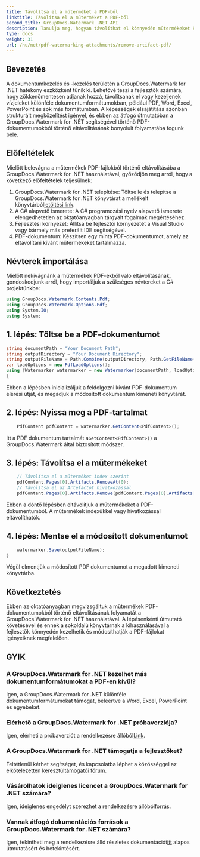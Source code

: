```yaml
---
title: Távolítsa el a műterméket a PDF-ből
linktitle: Távolítsa el a műterméket a PDF-ből
second_title: GroupDocs.Watermark .NET API
description: Tanulja meg, hogyan távolíthat el könnyedén műtermékeket PDF-dokumentumokból a GroupDocs.Watermark for .NET segítségével. Lépésről lépésre sajátítsa el a folyamatot átfogó oktatóanyagunk segítségével.
type: docs
weight: 31
url: /hu/net/pdf-watermarking-attachments/remove-artifact-pdf/
---
```

## Bevezetés
A dokumentumkezelés és -kezelés területén a GroupDocs.Watermark for .NET hatékony eszközként tűnik ki. Lehetővé teszi a fejlesztők számára, hogy zökkenőmentesen adjanak hozzá, távolítsanak el vagy kezeljenek vízjeleket különféle dokumentumformátumokban, például PDF, Word, Excel, PowerPoint és sok más formátumban. A képességek elsajátítása azonban strukturált megközelítést igényel, és ebben az átfogó útmutatóban a GroupDocs.Watermark for .NET segítségével történő PDF-dokumentumokból történő eltávolításának bonyolult folyamatába fogunk bele.
## Előfeltételek
Mielőtt belevágna a műtermékek PDF-fájlokból történő eltávolításába a GroupDocs.Watermark for .NET használatával, győződjön meg arról, hogy a következő előfeltételek teljesülnek:
1.  GroupDocs.Watermark for .NET telepítése: Töltse le és telepítse a GroupDocs.Watermark for .NET könyvtárat a mellékelt könyvtárból[letöltési link](https://releases.groupdocs.com/Watermark/net/).
2. A C# alapvető ismerete: A C# programozási nyelv alapvető ismerete elengedhetetlen az oktatóanyagban tárgyalt fogalmak megértéséhez.
3. Fejlesztési környezet: Állítsa be fejlesztői környezetét a Visual Studio vagy bármely más preferált IDE segítségével.
4. PDF-dokumentum: Készítsen egy minta PDF-dokumentumot, amely az eltávolítani kívánt műtermékeket tartalmazza.

## Névterek importálása
Mielőtt nekivágnánk a műtermékek PDF-ekből való eltávolításának, gondoskodjunk arról, hogy importáljuk a szükséges névtereket a C# projektünkbe:
```csharp
using GroupDocs.Watermark.Contents.Pdf;
using GroupDocs.Watermark.Options.Pdf;
using System.IO;
using System;
```
## 1. lépés: Töltse be a PDF-dokumentumot
```csharp
string documentPath = "Your Document Path";
string outputDirectory = "Your Document Directory";
string outputFileName = Path.Combine(outputDirectory, Path.GetFileName(documentPath));
var loadOptions = new PdfLoadOptions();
using (Watermarker watermarker = new Watermarker(documentPath, loadOptions))
{
```
Ebben a lépésben inicializáljuk a feldolgozni kívánt PDF-dokumentum elérési útját, és megadjuk a módosított dokumentum kimeneti könyvtárát.
## 2. lépés: Nyissa meg a PDF-tartalmat
```csharp
    PdfContent pdfContent = watermarker.GetContent<PdfContent>();
```
 Itt a PDF dokumentum tartalmát a`GetContent<PdfContent>()` a GroupDocs.Watermark által biztosított módszer.
## 3. lépés: Távolítsa el a műtermékeket
```csharp
    // Távolítsa el a műterméket index szerint
    pdfContent.Pages[0].Artifacts.RemoveAt(0);
    // Távolítsa el az Artefactot hivatkozással
    pdfContent.Pages[0].Artifacts.Remove(pdfContent.Pages[0].Artifacts[0]);
```
Ebben a döntő lépésben eltávolítjuk a műtermékeket a PDF-dokumentumból. A műtermékek indexükkel vagy hivatkozással eltávolíthatók.
## 4. lépés: Mentse el a módosított dokumentumot
```csharp
    watermarker.Save(outputFileName);
}
```
Végül elmentjük a módosított PDF dokumentumot a megadott kimeneti könyvtárba.

## Következtetés
Ebben az oktatóanyagban megvizsgáltuk a műtermékek PDF-dokumentumokból történő eltávolításának folyamatát a GroupDocs.Watermark for .NET használatával. A lépésenkénti útmutató követésével és ennek a sokoldalú könyvtárnak a kihasználásával a fejlesztők könnyedén kezelhetik és módosíthatják a PDF-fájlokat igényeiknek megfelelően.
## GYIK
### A GroupDocs.Watermark for .NET kezelhet más dokumentumformátumokat a PDF-en kívül?
Igen, a GroupDocs.Watermark for .NET különféle dokumentumformátumokat támogat, beleértve a Word, Excel, PowerPoint és egyebeket.
### Elérhető a GroupDocs.Watermark for .NET próbaverziója?
 Igen, elérheti a próbaverziót a rendelkezésre állóból[Link](https://releases.groupdocs.com/).
### A GroupDocs.Watermark for .NET támogatja a fejlesztőket?
 Feltétlenül kérhet segítséget, és kapcsolatba léphet a közösséggel az elkötelezetten keresztül[támogatói fórum](https://forum.groupdocs.com/c/watermark/19).
### Vásárolhatok ideiglenes licencet a GroupDocs.Watermark for .NET számára?
 Igen, ideiglenes engedélyt szerezhet a rendelkezésre állóból[forrás](https://purchase.groupdocs.com/temporary-license/).
### Vannak átfogó dokumentációs források a GroupDocs.Watermark for .NET számára?
 Igen, tekintheti meg a rendelkezésre álló részletes dokumentációt[itt](https://reference.groupdocs.com/Watermark/net/) alapos útmutatásért és betekintésért.